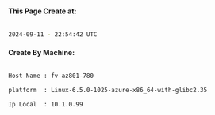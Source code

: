 
   
#### This Page Create at:

```bash

2024-09-11 - 22:54:42 UTC

```

#### Create By Machine:

```bash

Host Name : fv-az801-780

platform  : Linux-6.5.0-1025-azure-x86_64-with-glibc2.35

Ip Local  : 10.1.0.99

```

